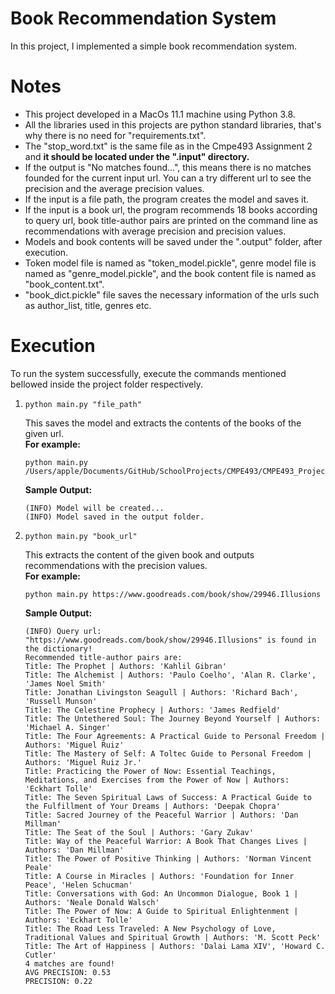 # Book Recommendation System
In this project, I implemented a simple book recommendation system.
# Notes
- This project developed in a MacOs 11.1 machine using Python 3.8.
- All the libraries used in this projects are python standard libraries, that's why there is no need for "requirements.txt".
- The "stop_word.txt" is the same file as in the Cmpe493 Assignment 2 and **it should be located under the ".input" directory.**
- If the output is "No matches found...", this means there is no matches founded for the current input url. You can a try different url to see the precision and the average precision values.
- If the input is a file path, the program creates the model and saves it.
- If the input is a book url, the program recommends 18 books according to query url, book title-author pairs are printed on the command line as recommendations with average precision and precision values. 
- Models and book contents will be saved under the ".output" folder, after execution. 
- Token model file is named as "token_model.pickle", genre model file is named as "genre_model.pickle", and the book content file is named as "book_content.txt".
- "book_dict.pickle" file saves the necessary information of the urls such as author_list, title, genres etc.
#  Execution
To run the system successfully, execute the commands mentioned bellowed inside the project folder respectively.
1.   ```
     python main.py "file_path"
     ```
     This saves the model and extracts the contents of the books of the given url.<br />
     **For example:**<br />
     ```
     python main.py /Users/apple/Documents/GitHub/SchoolProjects/CMPE493/CMPE493_Project_3/input/books.txt
     ```
     **Sample Output:**
     ```
     (INFO) Model will be created...
     (INFO) Model saved in the output folder.

2.   ```
     python main.py "book_url"
     ```
     This extracts the content of the given book and outputs recommendations with the precision values.<br />
     **For example:**<br />
     ```
     python main.py https://www.goodreads.com/book/show/29946.Illusions
     ```
     **Sample Output:**
     ```
     (INFO) Query url: "https://www.goodreads.com/book/show/29946.Illusions" is found in the dictionary!
     Recommended title-author pairs are:
     Title: The Prophet | Authors: 'Kahlil Gibran'
     Title: The Alchemist | Authors: 'Paulo Coelho', 'Alan R. Clarke', 'James Noel Smith'
     Title: Jonathan Livingston Seagull | Authors: 'Richard Bach', 'Russell Munson'
     Title: The Celestine Prophecy | Authors: 'James Redfield'
     Title: The Untethered Soul: The Journey Beyond Yourself | Authors: 'Michael A. Singer'
     Title: The Four Agreements: A Practical Guide to Personal Freedom | Authors: 'Miguel Ruiz'
     Title: The Mastery of Self: A Toltec Guide to Personal Freedom | Authors: 'Miguel Ruiz Jr.'
     Title: Practicing the Power of Now: Essential Teachings, Meditations, and Exercises from the Power of Now | Authors: 'Eckhart Tolle'
     Title: The Seven Spiritual Laws of Success: A Practical Guide to the Fulfillment of Your Dreams | Authors: 'Deepak Chopra'
     Title: Sacred Journey of the Peaceful Warrior | Authors: 'Dan Millman'
     Title: The Seat of the Soul | Authors: 'Gary Zukav'
     Title: Way of the Peaceful Warrior: A Book That Changes Lives | Authors: 'Dan Millman'
     Title: The Power of Positive Thinking | Authors: 'Norman Vincent Peale'
     Title: A Course in Miracles | Authors: 'Foundation for Inner Peace', 'Helen Schucman'
     Title: Conversations with God: An Uncommon Dialogue, Book 1 | Authors: 'Neale Donald Walsch'
     Title: The Power of Now: A Guide to Spiritual Enlightenment | Authors: 'Eckhart Tolle'
     Title: The Road Less Traveled: A New Psychology of Love, Traditional Values and Spiritual Growth | Authors: 'M. Scott Peck'
     Title: The Art of Happiness | Authors: 'Dalai Lama XIV', 'Howard C. Cutler'
     4 matches are found!
     AVG PRECISION: 0.53
     PRECISION: 0.22
     ```